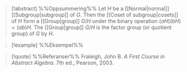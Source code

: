 
> [!abstract] %%Oppsummering%%
> Let $H$ be a [[Normal|normal]] [[Subgroup|subgroup]] of $G$. Then the [[Coset of subgroup|cosets]] of $H$ form a [[Group|group]] $G/H$ under the binary operation $(aH)(bH) = (ab)H$. The [[Group|group]] $G/H$ is the factor group (or quotient group) of $G$ by $H$.

> [!example] %%Eksempel%%
> 

> [!quote] %%Referanser%%
> Fraleigh, John B. _A First Course in Abstract Algebra_. 7th ed., Pearson, 2003.